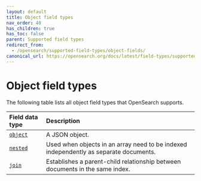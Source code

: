 ```yaml
---
layout: default
title: Object field types
nav_order: 40
has_children: true
has_toc: false
parent: Supported field types
redirect_from:
  - /opensearch/supported-field-types/object-fields/
canonical_url: https://opensearch.org/docs/latest/field-types/supported-field-types/object-fields/
---
```


# Object field types

The following table lists all object field types that OpenSearch supports.

Field data type | Description
:--- | :---  
[`object`]({{site.url}}{{site.baseurl}}/opensearch/supported-field-types/object/) | A JSON object. 
[`nested`]({{site.url}}{{site.baseurl}}/opensearch/supported-field-types/nested/) | Used when objects in an array need to be indexed independently as separate documents. 
[`join`]({{site.url}}{{site.baseurl}}/opensearch/supported-field-types/join/) | Establishes a parent-child relationship between documents in the same index. 

